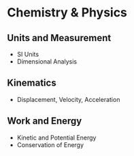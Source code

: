 # Chemistry & Physics

## Units and Measurement
- SI Units
- Dimensional Analysis

## Kinematics
- Displacement, Velocity, Acceleration

## Work and Energy
- Kinetic and Potential Energy
- Conservation of Energy
